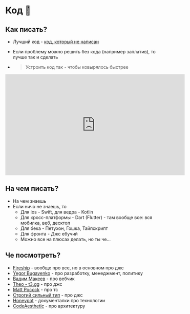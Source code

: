 # Код 🔮

## Как писать?

- Лучший код - [код, который не написан](https://github.com/kelseyhightower/nocode)
- Если проблему можно решить без кода (например заплатив), то лучше так и сделать

- > Устроить код так - чтобы ковырялось быстрее

<iframe width="560" height="315" src="https://www.youtube.com/embed/R-FfI4i0-uY" title="YouTube video player" frameborder="0" allow="accelerometer; autoplay; clipboard-write; encrypted-media; gyroscope; picture-in-picture" allowfullscreen></iframe>

## На чем писать?

- На чем знаешь
- Если ничо не знаешь, то
    - Для ios - Swift, для ведра - Kotlin
    - Для кросс-платформы - Dart (Flutter) - там вообще все: вся мобилка, веб, десктоп
    - Для бека - Петухон, Гошка, Тайпскрипт
    - Для фронта - Джс ебучий
    - Можно все на плюсах делать, но ты че...

## Че посмотреть?

- [Fireship](https://www.youtube.com/channel/UCsBjURrPoezykLs9EqgamOA) - вообще про все, но в основном про джс
- [Yegor Bugayenko](https://www.youtube.com/user/technoparkcorp) - про разработку, менеджмент, политику
- [Вадим Макеев](https://www.youtube.com/user/pepelsbey) - про вебчик
- [Theo - t3․gg](https://www.youtube.com/user/thebigbib) - про джс
- [Matt Pocock](https://www.youtube.com/channel/UCswG6FSbgZjbWtdf_hMLaow) - про тс
- [Строгий сильный тип](https://www.youtube.com/channel/UCpbFn2Hd95oJJGmMpb67I4A) - про джс
- [Honeypot](https://www.youtube.com/channel/UCsUalyRg43M8D60mtHe6YcA) - документалки про технологии
- [CodeAesthetic](https://www.youtube.com/user/CRussman) - про архитектуру

